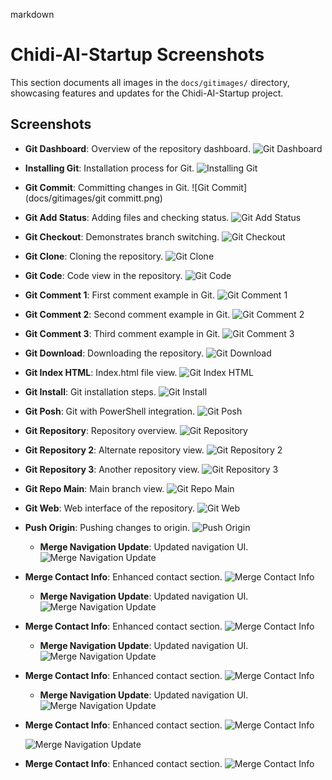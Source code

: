 markdown
# Chidi-AI-Startup Screenshots

This section documents all images in the `docs/gitimages/` directory, showcasing features and updates for the Chidi-AI-Startup project.

## Screenshots

- **Git Dashboard**: Overview of the repository dashboard.
  ![Git Dashboard](docs/gitimages/GItDashboard.png)
- **Installing Git**: Installation process for Git.
  ![Installing Git](docs/gitimages/Installinggit.png)
- **Git Commit**: Committing changes in Git.
  ![Git Commit](docs/gitimages/git committ.png)
- **Git Add Status**: Adding files and checking status.
  ![Git Add Status](docs/gitimages/gitaddstatus.png)
- **Git Checkout**: Demonstrates branch switching.
  ![Git Checkout](docs/gitimages/gitcheckout.png)
- **Git Clone**: Cloning the repository.
  ![Git Clone](docs/gitimages/gitclone.png)
- **Git Code**: Code view in the repository.
  ![Git Code](docs/gitimages/gitcode.png)
- **Git Comment 1**: First comment example in Git.
  ![Git Comment 1](docs/gitimages/gitcomment1.png)
- **Git Comment 2**: Second comment example in Git.
  ![Git Comment 2](docs/gitimages/gitcomment2.png)
- **Git Comment 3**: Third comment example in Git.
  ![Git Comment 3](docs/gitimages/gitcomment3.png)
- **Git Download**: Downloading the repository.
  ![Git Download](docs/gitimages/gitdownload.png)
- **Git Index HTML**: Index.html file view.
  ![Git Index HTML](docs/gitimages/gitindexhtml.png)
- **Git Install**: Git installation steps.
  ![Git Install](docs/gitimages/gitinstall.png)
- **Git Posh**: Git with PowerShell integration.
  ![Git Posh](docs/gitimages/gitposh.png)
- **Git Repository**: Repository overview.
  ![Git Repository](docs/gitimages/gitrepo.png)
- **Git Repository 2**: Alternate repository view.
  ![Git Repository 2](docs/gitimages/gitrepo2.png)
- **Git Repository 3**: Another repository view.
  ![Git Repository 3](docs/gitimages/gitrepo3.png)
- **Git Repo Main**: Main branch view.
  ![Git Repo Main](docs/gitimages/gitrpeomain.png)
- **Git Web**: Web interface of the repository.
  ![Git Web](docs/gitimages/gitweb.png)
- **Push Origin**: Pushing changes to origin.
  ![Push Origin](docs/gitimages/pushorigin.png)
  - **Merge Navigation Update**: Updated navigation UI.
  ![Merge Navigation Update](mergeimages/Commentmerge.png)
- **Merge Contact Info**: Enhanced contact section.
  ![Merge Contact Info](Mergeimages/ConfirmMerge.png)
  - **Merge Navigation Update**: Updated navigation UI.
  ![Merge Navigation Update](Mergeimages/gitcommerge.png)
- **Merge Contact Info**: Enhanced contact section.
  ![Merge Contact Info](mergeimages/mergecompare.png)
  - **Merge Navigation Update**: Updated navigation UI.
  ![Merge Navigation Update](Mergeimages/Mergepull.png)
- **Merge Contact Info**: Enhanced contact section.
  ![Merge Contact Info](Mergeimages/pullrequest.png)
  - **Merge Navigation Update**: Updated navigation UI.
  ![Merge Navigation Update](Mergeimages/PULL.png)
- **Merge Contact Info**: Enhanced contact section.
  ![Merge Contact Info](Mergeimages/CPULL.png)

    ![Merge Navigation Update](Mergeimages/PULLC.png)
- **Merge Contact Info**: Enhanced contact section.
  ![Merge Contact Info](Mergeimages/CPULL.png)